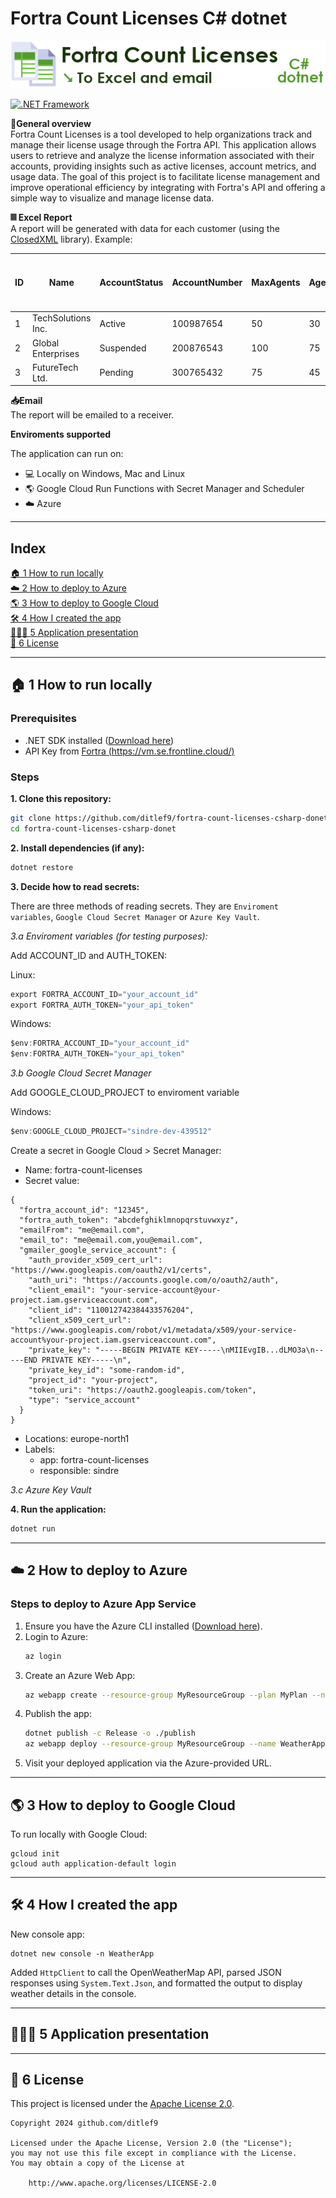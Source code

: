 # Fortra Count Licenses C# dotnet

![Logo](docs/fortra-count-licenses-csharp-donet-logo.png)

 [![.NET Framework](https://img.shields.io/badge/.NET%20Framework-%3E%3D%209.0-red.svg)](#)

**📕General overview**<br>
Fortra Count Licenses is a tool developed to help organizations track and manage their license usage through the Fortra API. This application allows users to retrieve and analyze the license information associated with their accounts, providing insights such as active licenses, account metrics, and usage data. The goal of this project is to facilitate license management and improve operational efficiency by integrating with Fortra's API and offering a simple way to visualize and manage license data.

**𝄜 Excel Report**<br>
A report will be generated with data for each customer (using the 
[ClosedXML](https://github.com/ClosedXML/ClosedXML) library).
Example:

| ID  | Name                 | AccountStatus | AccountNumber | MaxAgents | AgentsUsed | ScanoptsAvMaxWindowSize | ScanoptsAvWindowSize | UsageSummary Agent Scanning Used | UsageSummary Agent Scanning Allowed | UsageSummary Vulnerability Management (Internal) Used | UsageSummary Vulnerability Management (Internal) Allowed |
|-----|----------------------|---------------|---------------|-----------|------------|-------------------------|----------------------|---------------------------------|-------------------------------------|----------------------------------------------------------|------------------------------------------------------------|
| 1   | TechSolutions Inc.    | Active        | 100987654     | 50        | 30         | 5000                    | 4500                 | 25                              | 50                                  | 10                                                       | 40                                                         |
| 2   | Global Enterprises    | Suspended     | 200876543     | 100       | 75         | 10000                   | 8500                 | 60                              | 100                                 | 35                                                       | 80                                                         |
| 3   | FutureTech Ltd.       | Pending       | 300765432     | 75        | 45         | 7500                    | 7000                 | 40                              | 75                                  | 20                                                       | 60                                                         |



**📥Email**<br>
The report will be emailed to a receiver. 


**Enviroments supported**<br>

The application can run on:
 * 💻 Locally on Windows, Mac and Linux
 * 🌎 Google Cloud Run Functions with Secret Manager and Scheduler
 * ☁️ Azure

---

## Index

[🏠 1 How to run locally](#%EF%B8%8F-3-how-i-created-the-app)<br>
[☁️ 2 How to deploy to Azure](#%EF%B8%8F-3-how-i-created-the-app)<br>
[🌎 3 How to deploy to Google Cloud](#%EF%B8%8F-3-how-i-created-the-app)<br>
[🛠️ 4 How I created the app](#%EF%B8%8F-3-how-i-created-the-app)<br>
[👨🏻‍🏫 5 Application presentation](#-4-application-presentation)<br>
[📜 6 License](#-5-license)<br>

---

## 🏠 1 How to run locally

### Prerequisites
- .NET SDK installed ([Download here](https://dotnet.microsoft.com/download))
- API Key from [Fortra (https://vm.se.frontline.cloud/)](https://vm.se.frontline.cloud/)

### Steps

**1. Clone this repository:**
   ```bash
   git clone https://github.com/ditlef9/fortra-count-licenses-csharp-donet.git
   cd fortra-count-licenses-csharp-donet
   ```
**2. Install dependencies (if any):**
   ```bash
   dotnet restore
   ```

**3. Decide how to read secrets:**<br>

There are three methods of reading secrets. They are `Enviroment variables`, `Google Cloud Secret Manager` or
`Azure Key Vault`.

*3.a Enviroment variables (for testing purposes):*

Add ACCOUNT_ID and AUTH_TOKEN:

Linux:<br>
   ```csharp
   export FORTRA_ACCOUNT_ID="your_account_id"
   export FORTRA_AUTH_TOKEN="your_api_token"
   ```
   
Windows:<br>
   ```csharp
   $env:FORTRA_ACCOUNT_ID="your_account_id"
   $env:FORTRA_AUTH_TOKEN="your_api_token"
   ```


*3.b Google Cloud Secret Manager*

Add GOOGLE_CLOUD_PROJECT to enviroment variable

Windows:<br>
   ```csharp
   $env:GOOGLE_CLOUD_PROJECT="sindre-dev-439512"
   ```

Create a secret in Google Cloud > Secret Manager:

* Name: fortra-count-licenses
* Secret value:
```
{
  "fortra_account_id": "12345",
  "fortra_auth_token": "abcdefghiklmnopqrstuvwxyz",
  "emailFrom": "me@email.com",
  "email_to": "me@email.com,you@email.com",
  "gmailer_google_service_account": {
    "auth_provider_x509_cert_url": "https://www.googleapis.com/oauth2/v1/certs",
    "auth_uri": "https://accounts.google.com/o/oauth2/auth",
    "client_email": "your-service-account@your-project.iam.gserviceaccount.com",
    "client_id": "110012742384433576204",
    "client_x509_cert_url": "https://www.googleapis.com/robot/v1/metadata/x509/your-service-account%your-project.iam.gserviceaccount.com",
    "private_key": "-----BEGIN PRIVATE KEY-----\nMIIEvgIB...dLMO3a\n-----END PRIVATE KEY-----\n",
    "private_key_id": "some-random-id",
    "project_id": "your-project",
    "token_uri": "https://oauth2.googleapis.com/token",
    "type": "service_account"
  }
}
```
* Locations: europe-north1
* Labels: 
   - app: fortra-count-licenses
   - responsible: sindre


*3.c Azure Key Vault*




**4. Run the application:**
   ```bash
   dotnet run
   ```


---

## ☁️ 2 How to deploy to Azure

### Steps to deploy to Azure App Service
1. Ensure you have the Azure CLI installed ([Download here](https://learn.microsoft.com/en-us/cli/azure/install-azure-cli)).
2. Login to Azure:
   ```bash
   az login
   ```
3. Create an Azure Web App:
   ```bash
   az webapp create --resource-group MyResourceGroup --plan MyPlan --name WeatherAppCSharp --runtime "DOTNETCORE:7.0"
   ```
4. Publish the app:
   ```bash
   dotnet publish -c Release -o ./publish
   az webapp deploy --resource-group MyResourceGroup --name WeatherAppCSharp --src-path ./publish
   ```
5. Visit your deployed application via the Azure-provided URL.

---


## 🌎 3 How to deploy to Google Cloud

To run locally with Google Cloud:
```
gcloud init
gcloud auth application-default login
```

--- 

## 🛠️ 4 How I created the app

New console app:
```
dotnet new console -n WeatherApp
```

Added `HttpClient` to call the OpenWeatherMap API, parsed JSON responses using `System.Text.Json`, and formatted the output to display weather details in the console.

---

## 👨🏻‍🏫 5 Application presentation



---

## 📜 6 License

This project is licensed under the
[Apache License 2.0](https://www.apache.org/licenses/LICENSE-2.0).

```
Copyright 2024 github.com/ditlef9

Licensed under the Apache License, Version 2.0 (the "License");
you may not use this file except in compliance with the License.
You may obtain a copy of the License at

    http://www.apache.org/licenses/LICENSE-2.0
```